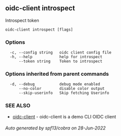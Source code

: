 ## oidc-client introspect

Introspect token

```
oidc-client introspect [flags]
```

### Options

```
  -c, --config string   oidc client config file
  -h, --help            help for introspect
      --token string    Token to introspect
```

### Options inherited from parent commands

```
  -d, --debug           debug mode enabled
      --no-color        disable color output
      --skip-userinfo   Skip fetching Userinfo
```

### SEE ALSO

* [oidc-client](oidc-client.md)	 - oidc-client is a demo CLI OIDC client

###### Auto generated by spf13/cobra on 28-Jun-2022
